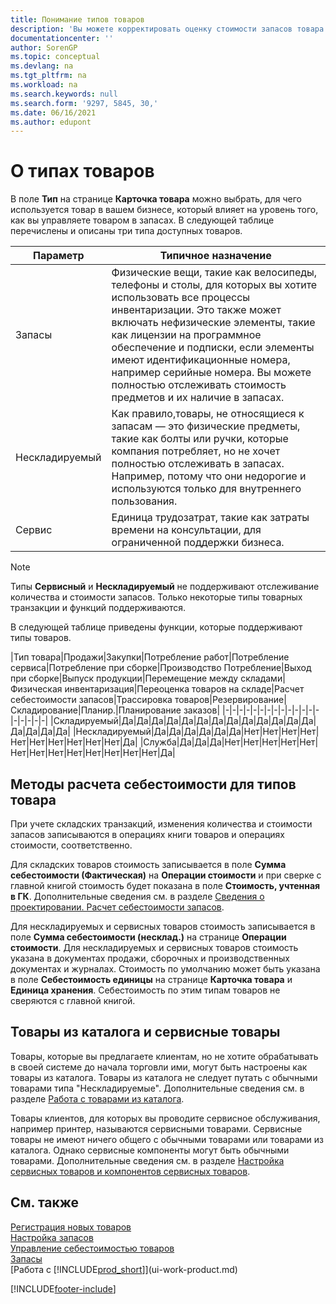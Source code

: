 ```yaml
---
title: Понимание типов товаров
description: 'Вы можете корректировать оценку стоимости запасов товара с помощью методов FIFO или средней себестоимости при изменении себестоимости по причине, не связанной с другими транзакциями.'
documentationcenter: ''
author: SorenGP
ms.topic: conceptual
ms.devlang: na
ms.tgt_pltfrm: na
ms.workload: na
ms.search.keywords: null
ms.search.form: '9297, 5845, 30,'
ms.date: 06/16/2021
ms.author: edupont
---
```

# <a name="about-item-types"></a><a name="about-item-types"></a>О типах товаров
В поле **Тип** на странице **Карточка товара** можно выбрать, для чего используется товар в вашем бизнесе, который влияет на уровень того, как вы управляете товаром в запасах. В следующей таблице перечислены и описаны три типа доступных товаров.

|Параметр|Типичное назначение|
|------|-----------|
|Запасы|Физические вещи, такие как велосипеды, телефоны и столы, для которых вы хотите использовать все процессы инвентаризации. Это также может включать нефизические элементы, такие как лицензии на программное обеспечение и подписки, если элементы имеют идентификационные номера, например серийные номера. Вы можете полностью отслеживать стоимость предметов и их наличие в запасах.|
|Нескладируемый|Как правило,товары, не относящиеся к запасам — это физические предметы, такие как болты или ручки, которые компания потребляет, но не хочет полностью отслеживать в запасах. Например, потому что они недорогие и используются только для внутреннего пользования.|
|Сервис|Единица трудозатрат, такие как затраты времени на консультации, для ограниченной поддержки бизнеса.|

> [!NOTE]
> Типы **Сервисный** и **Нескладируемый** не поддерживают отслеживание количества и стоимости запасов. Только некоторые типы товарных транзакции и функций поддерживаются.

В следующей таблице приведены функции, которые поддерживают типы товаров.

|Тип товара|Продажи|Закупки|Потребление работ|Потребление сервиса|Потребление при сборке|Производство Потребление|Выход при сборке|Выпуск продукции|Перемещение между складами|Физическая инвентаризация|Переоценка товаров на складе|Расчет себестоимости запасов|Трассировка товаров|Резервирование|Складирование|Планир.|Планирование заказов|
|-|-|-|-|-|-|-|-|-|-|-|-|-|-|-|-|-|-|-|
|Складируемый|Да|Да|Да|Да|Да|Да|Да|Да|Да|Да|Да|Да|Да|Да|Да|Да|Да|
|Нескладируемый|Да|Да|Да|Да|Да|Да|Нет|Нет|Нет|Нет|Нет|Нет|Нет|Нет|Нет|Нет|Да|
|Служба|Да|Да|Да|Нет|Нет|Нет|Нет|Нет|Нет|Нет|Нет|Нет|Нет|Нет|Нет|Нет|Да|

## <a name="costing-methods-for-types-of-items"></a><a name="costing-methods-for-types-of-items"></a>Методы расчета себестоимости для типов товара
При учете складских транзакций, изменения количества и стоимости запасов записываются в операциях книги товаров и операциях стоимости, соответственно. 

Для складских товаров стоимость записывается в поле **Сумма себестоимости (Фактическая)** на **Операции стоимости** и при сверке с главной книгой стоимость будет показана в поле **Стоимость, учтенная в ГК**. Дополнительные сведения см. в разделе [Сведения о проектировании. Расчет себестоимости запасов](design-details-inventory-costing.md).

Для нескладируемых и сервисных товаров стоимость записывается в поле **Сумма себестоимости (несклад.)** на странице **Операции стоимости**. Для нескладируемых и сервисных товаров стоимость указана в документах продажи, сборочных и производственных документах и журналах. Стоимость по умолчанию может быть указана в поле **Себестоимость единицы** на странице **Карточка товара** и **Единица хранения**. Себестоимость по этим типам товаров не сверяются с главной книгой. 

## <a name="catalog-and-service-items"></a><a name="catalog-and-service-items"></a>Товары из каталога и сервисные товары
Товары, которые вы предлагаете клиентам, но не хотите обрабатывать в своей системе до начала торговли ими, могут быть настроены как товары из каталога. Товары из каталога не следует путать с обычными товарами типа "Нескладируемые". Дополнительные сведения см. в разделе [Работа с товарами из каталога](inventory-how-work-nonstock-items.md).

Товары клиентов, для которых вы проводите сервисное обслуживания, например принтер, называются сервисными товарами. Сервисные товары не имеют ничего общего с обычными товарами или товарами из каталога. Однако сервисные компоненты могут быть обычными товарами. Дополнительные сведения см. в разделе [Настройка сервисных товаров и компонентов сервисных товаров](service-how-setup-service-items.md).

## <a name="see-also"></a><a name="see-also"></a>См. также
[Регистрация новых товаров](inventory-how-register-new-items.md)  
[Настройка запасов](inventory-setup-inventory.md)  
[Управление себестоимостью товаров](finance-manage-inventory-costs.md)  
[Запасы](inventory-manage-inventory.md)  
[Работа с [!INCLUDE[prod_short](includes/prod_short.md)]](ui-work-product.md)


[!INCLUDE[footer-include](includes/footer-banner.md)]
